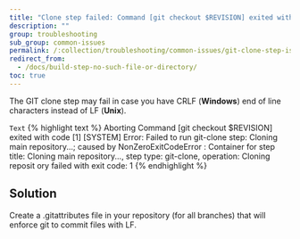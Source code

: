 ```yaml
---
title: "Clone step failed: Command [git checkout $REVISION] exited with code [1]"
description: ""
group: troubleshooting
sub_group: common-issues
permalink: /:collection/troubleshooting/common-issues/git-clone-step-issue/
redirect_from:
  - /docs/build-step-no-such-file-or-directory/
toc: true
---
```

  
The GIT clone step may fail in case you have CRLF (**Windows**) end of line characters instead of LF (**Unix**).

  `Text`
{% highlight text %}
Aborting
Command [git checkout $REVISION] exited with code [1]
  [SYSTEM] Error: Failed to run git-clone step: Cloning main repository...; caused by NonZeroExitCodeError
  : Container for step title: Cloning main repository..., step type: git-clone, operation: Cloning reposit
ory failed with exit code: 1
{% endhighlight %}

## Solution

Create a .gitattributes file in your repository (for all branches) that will enforce git to commit files with LF.
  
